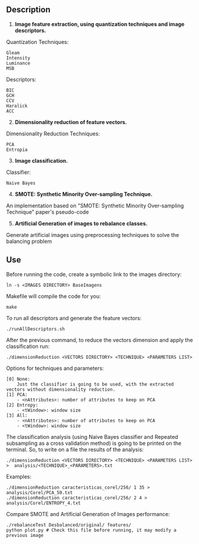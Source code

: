 
Description
-----------


1. __Image feature extraction, using quantization techniques and image descriptors.__


Quantization Techniques:

    Gleam
    Intensity
    Luminance
    MSB

Descriptors:

    BIC
    GCH
    CCV
    Haralick
    ACC

2. __Dimensionality reduction of feature vectors.__

Dimensionality Reduction Techniques:
    
    PCA
    Entropia

3. __Image classification.__

Classifier:

    Naive Bayes

4. __SMOTE: Synthetic Minority Over-sampling Technique.__

An implementation based on "SMOTE: Synthetic Minority Over-sampling Technique" paper's pseudo-code

5. __Artificial Generation of images to rebalance classes.__

Generate artificial images using preprocessing techniques to solve the balancing problem

Use
---

Before running the code, create a symbolic link to the images directory:

    ln -s <IMAGES DIRECTORY> BaseImagens

Makefile will compile the code for you:

    make
    
To run all descriptors and generate the feature vectors:

    ./runAllDescriptors.sh
    
After the previous command, to reduce the vectors dimension and apply the classification run:

    ./dimensionReduction <VECTORS DIRECTORY> <TECHNIQUE> <PARAMETERS LIST>

Options for techniques and parameters:

    [0] None:
        Just the classifier is going to be used, with the extracted vectors without dimensionality reduction.
    [1] PCA: 
        - <nAttributes>: number of attributes to keep on PCA
    [2] Entropy:
        - <tWindow>: window size
    [3] All:
        - <nAttributes>: number of attributes to keep on PCA
        - <tWindow>: window size

The classification analysis (using Naive Bayes classifier and Repeated subsampling as a cross validation method) is going to be printed on the terminal. So, to write on a file the results of the analysis:

    ./dimensionReduction <VECTORS DIRECTORY> <TECHNIQUE> <PARAMETERS LIST>  >  analysis/<TECHNIQUE>_<PARAMETERS>.txt

Examples:

    ./dimensionReduction caracteristicas_corel/256/ 1 35 > analysis/Corel/PCA_50.txt
    ./dimensionReduction caracteristicas_corel/256/ 2 4 > analysis/Corel/ENTROPY_4.txt

Compare SMOTE and Artificial Generation of Images performance:

    ./rebalanceTest Desbalanced/original/ features/
    python plot.py # Check this file before running, it may modify a previous image

